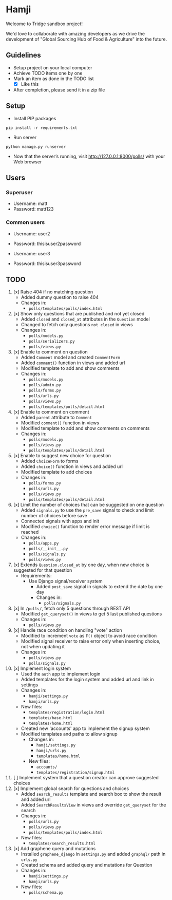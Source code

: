 # Hamji

Welcome to Tridge sandbox project!

We'd love to collaborate with amazing developers as we drive the development of "Global Sourcing Hub of Food & Agriculture" into the future.

## Guidelines
- Setup project on your local computer
- Achieve TODO items one by one
- Mark an item as done in the TODO list
    - [x] Like this
- After completion, please send it in a zip file


## Setup
- Install PIP packages
```
pip install -r requirements.txt
```
- Run server
```
python manage.py runserver
```
- Now that the server’s running, visit http://127.0.0.1:8000/polls/ with your Web browser

## Users
### Superuser
 - Username: matt
 - Password: matt123
### Common users
 - Username: user2
 - Password: thisisuser2password


 - Username: user3
 - Password: thisisuser3password


## TODO
1. [x] Raise 404 if no matching question
   * Added dummy question to raise 404
   * Changes in:
     * `polls/templates/polls/index.html`
2. [x] Show only questions that are published and not yet closed
   * Added `closed` and `closed_at` attributes in the `Question` model
   * Changed to fetch only questions `not closed` in views
   * Changes in:
     * `polls/models.py`
     * `polls/serializers.py`
     * `polls/views.py`
3. [x] Enable to comment on question
   * Added `Comment` model and created `CommentForm`
   * Added `comment()` function in views and added url
   * Modified template to add and show comments
   * Changes in:
     * `polls/models.py`
     * `polls/admin.py`
     * `polls/forms.py`
     * `polls/urls.py`
     * `polls/views.py`
     * `polls/templates/polls/detail.html`
4. [x] Enable to comment on comment
   * Added `parent` attribute to `Comment`
   * Modified `comment()` function in views
   * Modified template to add and show comments on comments
   * Changes in:
     * `polls/models.py`
     * `polls/views.py`
     * `polls/templates/polls/detail.html`
5. [x] Enable to suggest new choice for question
   * Added `ChoiceForm` to forms
   * Added `choice()` function in views and added url
   * Modified template to add choices
   * Changes in:
     * `polls/forms.py`
     * `polls/urls.py`
     * `polls/views.py`
     * `polls/templates/polls/detail.html`
6. [x] Limit the number of choices that can be suggested on one question
   * Added `signals.py` to use the `pre_save` signal to check and limit number of choices before save
   * Connected signals with apps and init
   * Modified `choice()` function to render error message if limit is reached
   * Changes in:
     * `polls/apps.py`
     * `polls/__init__.py`
     * `polls/signals.py`
     * `polls/views.py`
7. [x] Extends `Question.closed_at` by one day, when new choice is suggested for that question
     - Requirements:
         - Use Django signal/receiver system
           * Added `post_save` signal in signals to extend the date by one day
           * Changes in:
             * `polls/signals.py`
8. [x] In `/polls/`, fetch only 5 questions through REST API
   * Modified `get_queryset()` in views to get 5 last published questions
   * Changes in:
     * `polls/views.py`
9. [x] Handle race condition on handling "vote" action
   * Modified to increment `vote` as `F()` object to avoid race condition
   * Modified signal receiver to raise error only when inserting choice, not when updating it
   * Changes in:
     * `polls/views.py`
     * `polls/signals.py`
10. [x] Implement login system
    * Used the `auth` app to implement login
    * Added templates for the login system and added url and link in settings
    * Changes in:
      * `hamji/settings.py`
      * `hamji/urls.py`
    * New files:
      * `templates/registration/login.html`
      * `templates/base.html`
      * `templates/home.html`
    * Created new 'accounts' app to implement the signup system
    * Modified templates and paths to allow signup
      * Changes in:
        * `hamji/settings.py`
        * `hamji/urls.py`
        * `templates/home.html`
      * New files:
        * `accounts/`
        * `templates/registration/signup.html`
11. [ ] Implement system that a question creator can approve suggested choices
12. [x] Implement global search for questions and choices
    * Added `search_results` template and search box to show the result and added url
    * Added `SearchResultsView` in views and override `get_queryset` for the search
    * Changes in:
      * `polls/urls.py`
      * `polls/views.py`
      * `polls/templates/polls/index.html`
    * New files:
      * `templates/search_results.html`
13. [x] Add graphene query and mutations
    * Installed `graphene_django` in `settings.py` and added `graphql/` path in `urls.py`
    * Created schema and added query and mutations for Question
    * Changes in:
      * `hamji/settings.py`
      * `hamji/urls.py`
    * New files:
      * `polls/schema.py`